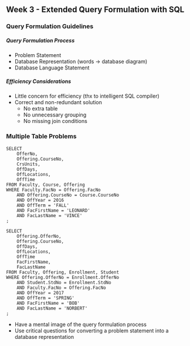 ## Week 3 - Extended Query Formulation with SQL

### Query Formulation Guidelines

##### Query Formulation Process
- Problem Statement
- Database Representation (words -> database diagram)
- Database Language Statement

##### Efficiency Considerations
- Little concern for efficiency (thx to intelligent SQL compiler)
- Correct and non-redundant solution
  - No extra table
  - No unnecessary grouping
  - No missing join conditions


### Multiple Table Problems

```
SELECT
    OfferNo,
    Offering.CourseNo,
    CrsUnits,
    OffDays,
    OffLocations,
    OffTime
FROM Faculty, Course, Offering
WHERE Faculty.FacNo = Offering.FacNo
    AND Offering.CourseNo = Course.CourseNo
    AND OffYear = 2016
    AND OffTerm = 'FALL'
    AND FacFirstName = 'LEONARD'
    AND FacLastName = 'VINCE'
;
```

```
SELECT
    Offering.OfferNo,
    Offering.CourseNo,
    OffDays,
    OffLocations,
    OffTime
    FacFirstName,
    FacLastName
FROM Faculty, Offering, Enrollment, Student
WHERE Offering.OfferNo = Enrollment.OfferNo
    AND Student.StdNo = Enrollment.StdNo
    AND Faculty.FacNo = Offering.FacNo
    AND OffYear = 2017
    AND OffTerm = 'SPRING'
    AND FacFirstName = 'BOB'
    AND FacLastName = 'NORBERT'
;
```

- Have a mental image of the query formulation process
- Use critical questions for converting a problem statement into a database representation
